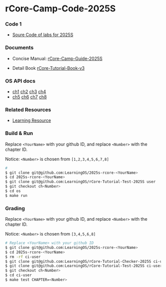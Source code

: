 # rCore-Camp-Code-2025S

### Code 1
- [Soure Code of labs for 2025S](https://github.com/LearningOS/rCore-Camp-Code-2025S)
### Documents

- Concise Manual: [rCore-Camp-Guide-2025S](https://LearningOS.github.io/rCore-Camp-Guide-2025S/)

- Detail Book [rCore-Tutorial-Book-v3](https://rcore-os.github.io/rCore-Tutorial-Book-v3/)


### OS API docs
- [ch1](https://learningos.github.io/rCore-Camp-Code-2025S/ch1/os/index.html) [ch2](https://learningos.github.io/rCore-Camp-Code-2025S/ch2/os/index.html) [ch3](https://learningos.github.io/rCore-Camp-Code-2025S/ch3/os/index.html) [ch4](https://learningos.github.io/rCore-Camp-Code-2025S/ch4/os/index.html)
- [ch5](https://learningos.github.io/rCore-Camp-Code-2025S/ch5/os/index.html) [ch6](https://learningos.github.io/rCore-Camp-Code-2025S/ch6/os/index.html) [ch7](https://learningos.github.io/rCore-Camp-Code-2025S/ch7/os/index.html) [ch8](https://learningos.github.io/rCore-Camp-Code-2025S/ch8/os/index.html)

### Related Resources
- [Learning Resource](https://github.com/LearningOS/rust-based-os-comp2022/blob/main/relatedinfo.md)


### Build & Run

Replace `<YourName>` with your github ID, and replace `<Number>` with the chapter ID.

Notice: `<Number>` is chosen from `[1,2,3,4,5,6,7,8]`

```bash
# 
$ git clone git@github.com:LearningOS/2025s-rcore-<YourName>
$ cd 2025s-rcore-<YourName>
$ git clone git@github.com:LearningOS/rCore-Tutorial-Test-2025S user
$ git checkout ch<Number>
$ cd os
$ make run
```

### Grading

Replace `<YourName>` with your github ID, and replace `<Number>` with the chapter ID.

Notice: `<Number>` is chosen from `[3,4,5,6,8]`

```bash
# Replace <YourName> with your github ID 
$ git clone git@github.com:LearningOS/2025s-rcore-<YourName>
$ cd 2025s-rcore-<YourName>
$ rm -rf ci-user
$ git clone git@github.com:LearningOS/rCore-Tutorial-Checker-2025S ci-user
$ git clone git@github.com:LearningOS/rCore-Tutorial-Test-2025S ci-user/user
$ git checkout ch<Number>
$ cd ci-user
$ make test CHAPTER=<Number>
```
